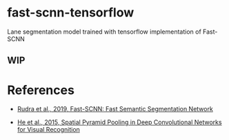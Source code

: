 # fast-scnn-tensorflow

Lane segmentation model trained with tensorflow implementation of Fast-SCNN


## WIP

# References
* [Rudra et al., 2019, Fast-SCNN: Fast Semantic Segmentation Network](https://arxiv.org/pdf/1902.04502.pdf)

* [He et al., 2015, Spatial Pyramid Pooling in Deep Convolutional Networks for Visual Recognition](https://arxiv.org/pdf/1406.4729.pdf)